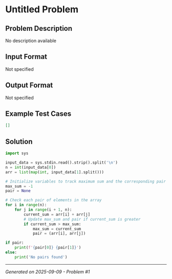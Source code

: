 # Untitled Problem

## Problem Description
No description available

## Input Format
Not specified

## Output Format
Not specified

## Example Test Cases
```json
[]
```

## Solution
```python
import sys

input_data = sys.stdin.read().strip().split('\n')
n = int(input_data[0])
arr = list(map(int, input_data[1].split()))

# Initialize variables to track maximum sum and the corresponding pair
max_sum = -1
pair = None

# Check each pair of elements in the array
for i in range(n):
    for j in range(i + 1, n):
        current_sum = arr[i] + arr[j]
        # Update max_sum and pair if current_sum is greater
        if current_sum > max_sum:
            max_sum = current_sum
            pair = (arr[i], arr[j])

if pair:
    print(f'{pair[0]} {pair[1]}')
else:
    print('No pairs found')
```

---
*Generated on 2025-09-09 - Problem #1*